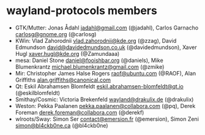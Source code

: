 # wayland-protocols members

- GTK/Mutter: Jonas Ådahl <jadahl@gmail.com> (@jadahl),
  Carlos Garnacho <carlosg@gnome.org> (@carlosg)
- KWin: Vlad Zahorodnii <vlad.zahorodnii@kde.org> (@zzag),
  David Edmundson <david@davidedmundson.co.uk> (@davidedmundson),
  Xaver Hugl <xaver.hugl@kde.org> (@Zamundaaa)
- mesa: Daniel Stone <daniel@fooishbar.org> (@daniels),
  Mike Blumenkrantz <michael.blumenkrantz@gmail.com> (@zmike)
- Mir: Christopher James Halse Rogers <raof@ubuntu.com> (@RAOF),
  Alan Griffiths <alan.griffiths@canonical.com>
- Qt: Eskil Abrahamsen Blomfeldt <eskil.abrahamsen-blomfeldt@qt.io>
  (@eskilblomfeldt)
- Smithay/Cosmic: Victoria Brekenfeld <wayland@drakulix.de> (@drakulix)
- Weston: Pekka Paalanen <pekka.paalanen@collabora.com> (@pq),
  Derek Foreman <derek.foreman@collabora.com> (@derekf)
- wlroots/Sway: Simon Ser <contact@emersion.fr> (@emersion),
  Simon Zeni <simon@bl4ckb0ne.ca> (@bl4ckb0ne)
